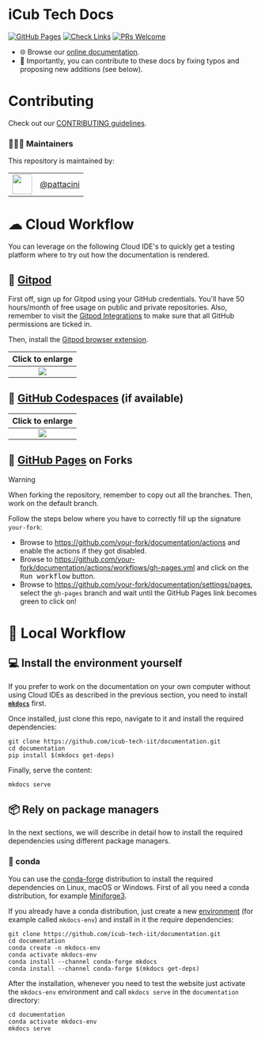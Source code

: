iCub Tech Docs
==============

[![GitHub Pages](https://github.com/icub-tech-iit/documentation/actions/workflows/gh-pages.yml/badge.svg)](https://github.com/icub-tech-iit/documentation/actions/workflows/gh-pages.yml)
[![Check Links](https://github.com/icub-tech-iit/documentation/actions/workflows/check-links.yml/badge.svg)](https://github.com/icub-tech-iit/documentation/actions/workflows/check-links.yml)
[![PRs Welcome](https://img.shields.io/badge/PRs-welcome-brightgreen.svg?style=flat-square)](http://makeapullrequest.com)

- 🌐 Browse our [online documentation](https://icub-tech-iit.github.io/documentation).
- 📝 Importantly, you can contribute to these docs by fixing typos and proposing new additions (see below).

# Contributing
Check out our [CONTRIBUTING guidelines](./.github/CONTRIBUTING.md).

### 👨🏻‍💻 Maintainers
This repository is maintained by:

| | |
|:---:|:---:|
| [<img src="https://github.com/pattacini.png" width="40">](https://github.com/pattacini) | [@pattacini](https://github.com/pattacini) |

# ☁ Cloud Workflow
You can leverage on the following Cloud IDE's to quickly get a testing platform where to try out how the documentation is rendered.

## 🔘 [Gitpod](https://www.gitpod.io)
First off, sign up for Gitpod using your GitHub credentials. You'll have 50 hours/month of free usage on public and private repositories. Also, remember to visit the [Gitpod Integrations](https://gitpod.io/integrations) to make sure that all GitHub permissions are ticked in.

Then, install the [Gitpod browser extension](https://www.gitpod.io/docs/browser-extension).

| Click to enlarge |
| :---: |
| ![](./assets/gitpod.gif) |

## 🔘 [GitHub Codespaces](https://github.com/features/codespaces) (if available)

| Click to enlarge |
| :---: |
| ![](./assets/codespaces.gif) |

## 🔘 [GitHub Pages](https://pages.github.com) on Forks
> [!Warning]
When forking the repository, remember to copy out all the branches. Then, work on the default branch.

Follow the steps below where you have to correctly fill up the signature `your-fork`:
- Browse to https://github.com/your-fork/documentation/actions and enable the actions if they got disabled.
- Browse to https://github.com/your-fork/documentation/actions/workflows/gh-pages.yml and click on the <kbd>Run workflow</kbd> button.
- Browse to https://github.com/your-fork/documentation/settings/pages, select the `gh-pages` branch and wait until the GitHub Pages link becomes green to click on!

# 🔽 Local Workflow

## 💻 Install the environment yourself
If you prefer to work on the documentation on your own computer without using Cloud IDEs as described in the previous section,
you need to install [**`mkdocs`**](https://www.mkdocs.org/) first.

Once installed, just clone this repo, navigate to it and install the required dependencies:
```console
git clone https://github.com/icub-tech-iit/documentation.git
cd documentation
pip install $(mkdocs get-deps)
```

Finally, serve the content:
```console
mkdocs serve
```

## 📦 Rely on package managers
In the next sections, we will describe in detail how to install the required dependencies using different package managers.

### 🐍 conda
You can use the [conda-forge](https://conda-forge.org/) distribution to install the required dependencies on Linux, macOS or Windows.
First of all you need a conda distribution, for example [Miniforge3](https://github.com/conda-forge/miniforge).

If you already have a conda distribution, just create a new [environment](https://docs.conda.io/projects/conda/en/latest/user-guide/tasks/manage-environments.html) (for example called `mkdocs-env`) and install in it the require dependencies:
```console
git clone https://github.com/icub-tech-iit/documentation.git
cd documentation
conda create -n mkdocs-env
conda activate mkdocs-env
conda install --channel conda-forge mkdocs
conda install --channel conda-forge $(mkdocs get-deps)
```

After the installation, whenever you need to test the website just activate the `mkdocs-env` environment and call `mkdocs serve` in the `documentation` directory:
```console
cd documentation
conda activate mkdocs-env
mkdocs serve
```
